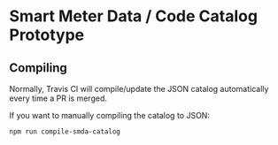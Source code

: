 # Smart Meter Data / Code Catalog Prototype

## Compiling

Normally, Travis CI will compile/update the JSON catalog automatically every time a PR is merged.

If you want to manually compiling the catalog to JSON:

``` shell
npm run compile-smda-catalog
```
